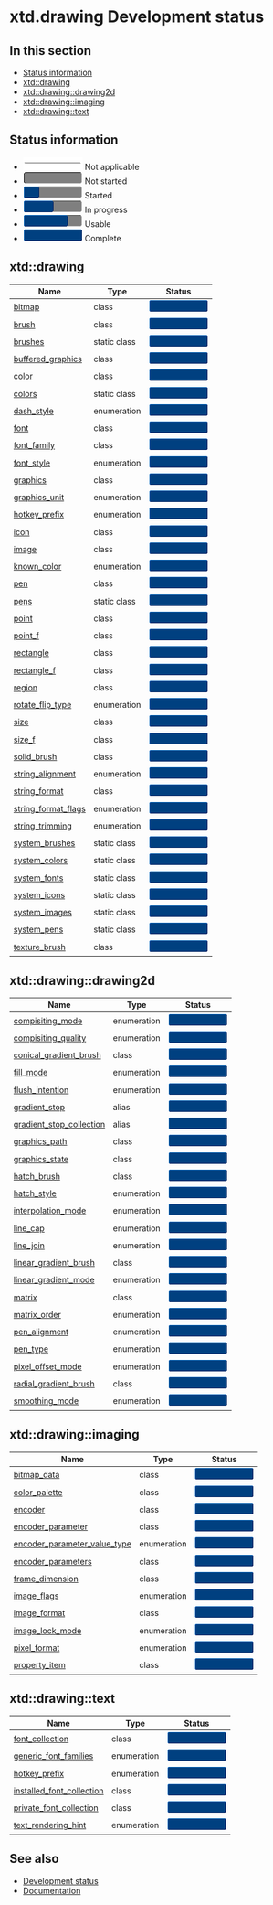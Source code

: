 # xtd.drawing Development status

## In this section

* [Status information](#status-information)
* [xtd::drawing](#xtddrawing)
* [xtd::drawing::drawing2d](#xtddrawingdrawing2d)
* [xtd::drawing::imaging](#xtddrawingimaging)
* [xtd::drawing::text](#xtddrawingtext)

## Status information

* ![progress](/pictures/progress_ina.png) Not applicable
* ![progress](/pictures/progress0.png) Not started
* ![progress](/pictures/progress25.png) Started
* ![progress](/pictures/progress50.png) In progress
* ![progress](/pictures/progress75.png) Usable
* ![progress](/pictures/progress100.png) Complete

## xtd::drawing

| Name                                                                                                                            | Type         | Status                                 |
| ------------------------------------------------------------------------------------------------------------------------------- | ------------ | -------------------------------------- |
| [bitmap](https://github.com/gammasoft71/xtd/tree/master/src/xtd.drawing/include/xtd/drawing/bitmap.h)                           | class        | ![progress](/pictures/progress100.png) |
| [brush](https://github.com/gammasoft71/xtd/tree/master/src/xtd.drawing/include/xtd/drawing/brush.h)                             | class        | ![progress](/pictures/progress100.png) |
| [brushes](https://github.com/gammasoft71/xtd/tree/master/src/xtd.drawing/include/xtd/drawing/brushes.h)                         | static class | ![progress](/pictures/progress100.png) |
| [buffered_graphics](https://github.com/gammasoft71/xtd/tree/master/src/xtd.drawing/include/xtd/drawing/buffered_graphics.h)     | class        | ![progress](/pictures/progress100.png) |
| [color](https://github.com/gammasoft71/xtd/tree/master/src/xtd.drawing/include/xtd/drawing/color.h)                             | class        | ![progress](/pictures/progress100.png) |
| [colors](https://github.com/gammasoft71/xtd/tree/master/src/xtd.drawing/include/xtd/drawing/colors.h)                           | static class | ![progress](/pictures/progress100.png) |
| [dash_style](https://github.com/gammasoft71/xtd/tree/master/src/xtd.drawing/include/xtd/drawing/dash_style.h)                   | enumeration  | ![progress](/pictures/progress100.png) |
| [font](https://github.com/gammasoft71/xtd/tree/master/src/xtd.drawing/include/xtd/drawing/font.h)                               | class        | ![progress](/pictures/progress100.png) |
| [font_family](https://github.com/gammasoft71/xtd/tree/master/src/xtd.drawing/include/xtd/drawing/font_family.h)                 | class        | ![progress](/pictures/progress100.png) |
| [font_style](https://github.com/gammasoft71/xtd/tree/master/src/xtd.drawing/include/xtd/drawing/font_style.h)                   | enumeration  | ![progress](/pictures/progress100.png) |
| [graphics](https://github.com/gammasoft71/xtd/tree/master/src/xtd.drawing/include/xtd/drawing/graphics.h)                       | class        | ![progress](/pictures/progress100.png) |
| [graphics_unit](https://github.com/gammasoft71/xtd/tree/master/src/xtd.drawing/include/xtd/drawing/graphics_unit.h)             | enumeration  | ![progress](/pictures/progress100.png) |
| [hotkey_prefix](https://github.com/gammasoft71/xtd/tree/master/src/xtd.drawing/include/xtd/drawing/hotkey_prefix.h)             | enumeration  | ![progress](/pictures/progress100.png) |
| [icon](https://github.com/gammasoft71/xtd/tree/master/src/xtd.drawing/include/xtd/drawing/icon.h)                               | class        | ![progress](/pictures/progress100.png) |
| [image](https://github.com/gammasoft71/xtd/tree/master/src/xtd.drawing/include/xtd/drawing/image.h)                             | class        | ![progress](/pictures/progress100.png) |
| [known_color](https://github.com/gammasoft71/xtd/tree/master/src/xtd.drawing/include/xtd/drawing/known_color.h)                 | enumeration  | ![progress](/pictures/progress100.png) |
| [pen](https://github.com/gammasoft71/xtd/tree/master/src/xtd.drawing/include/xtd/drawing/pen.h)                                 | class        | ![progress](/pictures/progress100.png) |
| [pens](https://github.com/gammasoft71/xtd/tree/master/src/xtd.drawing/include/xtd/drawing/pens.h)                               | static class | ![progress](/pictures/progress100.png) |
| [point](https://github.com/gammasoft71/xtd/tree/master/src/xtd.drawing/include/xtd/drawing/point.h)                             | class        | ![progress](/pictures/progress100.png) |
| [point_f](https://github.com/gammasoft71/xtd/tree/master/src/xtd.drawing/include/xtd/drawing/point_f.h)                         | class        | ![progress](/pictures/progress100.png) |
| [rectangle](https://github.com/gammasoft71/xtd/tree/master/src/xtd.drawing/include/xtd/drawing/rectangle.h)                     | class        | ![progress](/pictures/progress100.png) |
| [rectangle_f](https://github.com/gammasoft71/xtd/tree/master/src/xtd.drawing/include/xtd/drawing/rectangle_f.h)                 | class        | ![progress](/pictures/progress100.png) |
| [region](https://github.com/gammasoft71/xtd/tree/master/src/xtd.drawing/include/xtd/drawing/region.h)                           | class        | ![progress](/pictures/progress100.png) |
| [rotate_flip_type](https://github.com/gammasoft71/xtd/tree/master/src/xtd.drawing/include/xtd/drawing/rotate_flip_type.h)       | enumeration  | ![progress](/pictures/progress100.png) |
| [size](https://github.com/gammasoft71/xtd/tree/master/src/xtd.drawing/include/xtd/drawing/size.h)                               | class        | ![progress](/pictures/progress100.png) |
| [size_f](https://github.com/gammasoft71/xtd/tree/master/src/xtd.drawing/include/xtd/drawing/size_f.h)                           | class        | ![progress](/pictures/progress100.png) |
| [solid_brush](https://github.com/gammasoft71/xtd/tree/master/src/xtd.drawing/include/xtd/drawing/solid_brush.h)                 | class        | ![progress](/pictures/progress100.png) |
| [string_alignment](https://github.com/gammasoft71/xtd/tree/master/src/xtd.drawing/include/xtd/drawing/string_alignment.h)       | enumeration  | ![progress](/pictures/progress100.png) |
| [string_format](https://github.com/gammasoft71/xtd/tree/master/src/xtd.drawing/include/xtd/drawing/string_format.h)             | class        | ![progress](/pictures/progress100.png) |
| [string_format_flags](https://github.com/gammasoft71/xtd/tree/master/src/xtd.drawing/include/xtd/drawing/string_format_flags.h) | enumeration  | ![progress](/pictures/progress100.png) |
| [string_trimming](https://github.com/gammasoft71/xtd/tree/master/src/xtd.drawing/include/xtd/drawing/string_trimming.h)         | enumeration  | ![progress](/pictures/progress100.png) |
| [system_brushes](https://github.com/gammasoft71/xtd/tree/master/src/xtd.drawing/include/xtd/drawing/system_brushes.h)           | static class | ![progress](/pictures/progress100.png) |
| [system_colors](https://github.com/gammasoft71/xtd/tree/master/src/xtd.drawing/include/xtd/drawing/system_colors.h)             | static class | ![progress](/pictures/progress100.png) |
| [system_fonts](https://github.com/gammasoft71/xtd/tree/master/src/xtd.drawing/include/xtd/drawing/system_fonts.h)               | static class | ![progress](/pictures/progress100.png) |
| [system_icons](https://github.com/gammasoft71/xtd/tree/master/src/xtd.drawing/include/xtd/drawing/system_icons.h)               | static class | ![progress](/pictures/progress100.png) |
| [system_images](https://github.com/gammasoft71/xtd/tree/master/src/xtd.drawing/include/xtd/drawing/system_images.h)             | static class | ![progress](/pictures/progress100.png) |
| [system_pens](https://github.com/gammasoft71/xtd/tree/master/src/xtd.drawing/include/xtd/drawing/system_pens.h)                 | static class | ![progress](/pictures/progress100.png) |
| [texture_brush](https://github.com/gammasoft71/xtd/tree/master/src/xtd.drawing/include/xtd/drawing/texture_brush.h)             | class        | ![progress](/pictures/progress100.png) |

## xtd::drawing::drawing2d

| Name                                                                                                                                                | Type         | Status                                 |
| --------------------------------------------------------------------------------------------------------------------------------------------------- | ------------ | -------------------------------------- |
| [compisiting_mode](https://github.com/gammasoft71/xtd/tree/master/src/xtd.drawing/include/xtd/drawing/drawing2d/compisiting_mode.h)                 | enumeration  | ![progress](/pictures/progress100.png) |
| [compisiting_quality](https://github.com/gammasoft71/xtd/tree/master/src/xtd.drawing/include/xtd/drawing/drawing2d/compisiting_quality.h)           | enumeration  | ![progress](/pictures/progress100.png) |
| [conical_gradient_brush](https://github.com/gammasoft71/xtd/tree/master/src/xtd.drawing/include/xtd/drawing/drawing2d/conical_gradient_brush.h)     | class        | ![progress](/pictures/progress100.png) |
| [fill_mode](https://github.com/gammasoft71/xtd/tree/master/src/xtd.drawing/include/xtd/drawing/drawing2d/fill_mode.h)                               | enumeration  | ![progress](/pictures/progress100.png) |
| [flush_intention](https://github.com/gammasoft71/xtd/tree/master/src/xtd.drawing/include/xtd/drawing/drawing2d/flush_intention.h)                   | enumeration  | ![progress](/pictures/progress100.png) |
| [gradient_stop](https://github.com/gammasoft71/xtd/tree/master/src/xtd.drawing/include/xtd/drawing/drawing2d/gradient_stop.h)                       | alias        | ![progress](/pictures/progress100.png) |
| [gradient_stop_collection](https://github.com/gammasoft71/xtd/tree/master/src/xtd.drawing/include/xtd/drawing/drawing2d/gradient_stop_collection.h) | alias        | ![progress](/pictures/progress100.png) |
| [graphics_path](https://github.com/gammasoft71/xtd/tree/master/src/xtd.drawing/include/xtd/drawing/drawing2d/graphics_path.h)                       | class        | ![progress](/pictures/progress100.png) |
| [graphics_state](https://github.com/gammasoft71/xtd/tree/master/src/xtd.drawing/include/xtd/drawing/drawing2d/graphics_state.h)                     | class        | ![progress](/pictures/progress100.png) |
| [hatch_brush](https://github.com/gammasoft71/xtd/tree/master/src/xtd.drawing/include/xtd/drawing/drawing2d/hatch_brush.h)                           | class        | ![progress](/pictures/progress100.png) |
| [hatch_style](https://github.com/gammasoft71/xtd/tree/master/src/xtd.drawing/include/xtd/drawing/drawing2d/hatch_style.h)                           | enumeration  | ![progress](/pictures/progress100.png) |
| [interpolation_mode](https://github.com/gammasoft71/xtd/tree/master/src/xtd.drawing/include/xtd/drawing/drawing2d/interpolation_mode.h)             | enumeration  | ![progress](/pictures/progress100.png) |
| [line_cap](https://github.com/gammasoft71/xtd/tree/master/src/xtd.drawing/include/xtd/drawing/drawing2d/line_cap.h)                                 | enumeration  | ![progress](/pictures/progress100.png) |
| [line_join](https://github.com/gammasoft71/xtd/tree/master/src/xtd.drawing/include/xtd/drawing/drawing2d/line_join.h)                               | enumeration  | ![progress](/pictures/progress100.png) |
| [linear_gradient_brush](https://github.com/gammasoft71/xtd/tree/master/src/xtd.drawing/include/xtd/drawing/drawing2d/linear_gradient_brush.h)       | class        | ![progress](/pictures/progress100.png) |
| [linear_gradient_mode](https://github.com/gammasoft71/xtd/tree/master/src/xtd.drawing/include/xtd/drawing/drawing2d/linear_gradient_mode.h)         | enumeration  | ![progress](/pictures/progress100.png) |
| [matrix](https://github.com/gammasoft71/xtd/tree/master/src/xtd.drawing/include/xtd/drawing/drawing2d/matrix.h)                                     | class        | ![progress](/pictures/progress100.png) |
| [matrix_order](https://github.com/gammasoft71/xtd/tree/master/src/xtd.drawing/include/xtd/drawing/drawing2d/matrix_order.h)                         | enumeration  | ![progress](/pictures/progress100.png) |
| [pen_alignment](https://github.com/gammasoft71/xtd/tree/master/src/xtd.drawing/include/xtd/drawing/drawing2d/pen_alignment.h)                       | enumeration  | ![progress](/pictures/progress100.png) |
| [pen_type](https://github.com/gammasoft71/xtd/tree/master/src/xtd.drawing/include/xtd/drawing/drawing2d/pen_type.h)                                 | enumeration  | ![progress](/pictures/progress100.png) |
| [pixel_offset_mode](https://github.com/gammasoft71/xtd/tree/master/src/xtd.drawing/include/xtd/drawing/drawing2d/pixel_offset_mode.h)               | enumeration  | ![progress](/pictures/progress100.png) |
| [radial_gradient_brush](https://github.com/gammasoft71/xtd/tree/master/src/xtd.drawing/include/xtd/drawing/drawing2d/radial_gradient_brush.h)       | class        | ![progress](/pictures/progress100.png) |
| [smoothing_mode](https://github.com/gammasoft71/xtd/tree/master/src/xtd.drawing/include/xtd/drawing/drawing2d/smoothing_mode.h)                     | enumeration  | ![progress](/pictures/progress100.png) |

## xtd::drawing::imaging

| Name                                                                                                                                                      | Type         | Status                                 |
| --------------------------------------------------------------------------------------------------------------------------------------------------------- | ------------ | -------------------------------------- |
| [bitmap_data](https://github.com/gammasoft71/xtd/tree/master/src/xtd.drawing/include/xtd/drawing/imaging/bitmap_data.h)                                   | class        | ![progress](/pictures/progress100.png) |
| [color_palette](https://github.com/gammasoft71/xtd/tree/master/src/xtd.drawing/include/xtd/drawing/imaging/color_palette.h)                               | class        | ![progress](/pictures/progress100.png) |
| [encoder](https://github.com/gammasoft71/xtd/tree/master/src/xtd.drawing/include/xtd/drawing/imaging/encoder.h)                                           | class        | ![progress](/pictures/progress100.png) |
| [encoder_parameter](https://github.com/gammasoft71/xtd/tree/master/src/xtd.drawing/include/xtd/drawing/imaging/encoder_parameter.h)                       | class        | ![progress](/pictures/progress100.png) |
| [encoder_parameter_value_type](https://github.com/gammasoft71/xtd/tree/master/src/xtd.drawing/include/xtd/drawing/imaging/encoder_parameter_value_type.h) | enumeration  | ![progress](/pictures/progress100.png) |
| [encoder_parameters](https://github.com/gammasoft71/xtd/tree/master/src/xtd.drawing/include/xtd/drawing/imaging/encoder_parameters.h)                     | class        | ![progress](/pictures/progress100.png) |
| [frame_dimension](https://github.com/gammasoft71/xtd/tree/master/src/xtd.drawing/include/xtd/drawing/imaging/frame_dimension.h)                           | class        | ![progress](/pictures/progress100.png) |
| [image_flags](https://github.com/gammasoft71/xtd/tree/master/src/xtd.drawing/include/xtd/drawing/imaging/image_flags.h)                                   | enumeration  | ![progress](/pictures/progress100.png) |
| [image_format](https://github.com/gammasoft71/xtd/tree/master/src/xtd.drawing/include/xtd/drawing/imaging/image_format.h)                                 | class        | ![progress](/pictures/progress100.png) |
| [image_lock_mode](https://github.com/gammasoft71/xtd/tree/master/src/xtd.drawing/include/xtd/drawing/imaging/image_lock_mode.h)                           | enumeration  | ![progress](/pictures/progress100.png) |
| [pixel_format](https://github.com/gammasoft71/xtd/tree/master/src/xtd.drawing/include/xtd/drawing/imaging/pixel_format.h)                                 | enumeration  | ![progress](/pictures/progress100.png) |
| [property_item](https://github.com/gammasoft71/xtd/tree/master/src/xtd.drawing/include/xtd/drawing/imaging/property_item.h)                               | class        | ![progress](/pictures/progress100.png) |

## xtd::drawing::text

| Name                                                                                                                                             | Type         | Status                                 |
| ------------------------------------------------------------------------------------------------------------------------------------------------ | ------------ | -------------------------------------- |
| [font_collection](https://github.com/gammasoft71/xtd/tree/master/src/xtd.drawing/include/xtd/drawing/text/font_collection.h)                     | class        | ![progress](/pictures/progress100.png) |
| [generic_font_families](https://github.com/gammasoft71/xtd/tree/master/src/xtd.drawing/include/xtd/drawing/text/generic_font_families.h)         | enumeration  | ![progress](/pictures/progress100.png) |
| [hotkey_prefix](https://github.com/gammasoft71/xtd/tree/master/src/xtd.drawing/include/xtd/drawing/text/hotkey_prefix.h)                         | enumeration  | ![progress](/pictures/progress100.png) |
| [installed_font_collection](https://github.com/gammasoft71/xtd/tree/master/src/xtd.drawing/include/xtd/drawing/text/installed_font_collection.h) | class        | ![progress](/pictures/progress100.png) |
| [private_font_collection](https://github.com/gammasoft71/xtd/tree/master/src/xtd.drawing/include/xtd/drawing/text/private_font_collection.h)     | class        | ![progress](/pictures/progress100.png) |
| [text_rendering_hint](https://github.com/gammasoft71/xtd/tree/master/src/xtd.drawing/include/xtd/drawing/text/text_rendering_hint.h)             | enumeration  | ![progress](/pictures/progress100.png) |

## See also

* [Development status](/docs/documentation/development_status)
* [Documentation](/docs/documentation)
